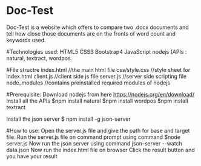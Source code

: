 # Doc-Test
Doc-Test is a website which offers to compare two .docx documents and tell how close those documents are on the fronts of word count and keywords used.

#Technologies used:
HTML5
CSS3
Bootstrap4
JavaScript
nodejs (APIs : natural, textract, wordpos.

#File structre
index.html          //the main html file
css/style.css       //style sheet for index.html
client.js           //client side js file
server.js           //server side scripting file
node_modules        //contains preinstalled required modules of nodejs

#Prerequisite:
Download nodejs from here https://nodejs.org/en/download/
Install all the APIs 
 $npm install natural
 $npm install wordpos
 $npm install textract

Install the json server
 $ npm install -g json-server

#How to use:
Open the server.js file and give the path for base and target file.
Run the server.js file on command prompt using command $node server.js
Now run the json server using command
 json-server --watch data.json
Now run the index.html file on browser
Click the result button and you have your result
